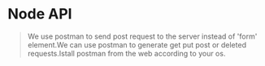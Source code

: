 # Node API

> We use postman to send post request to the server instead of 'form' element.We can use postman to generate get put post or deleted requests.Istall postman from the web according to your os.
